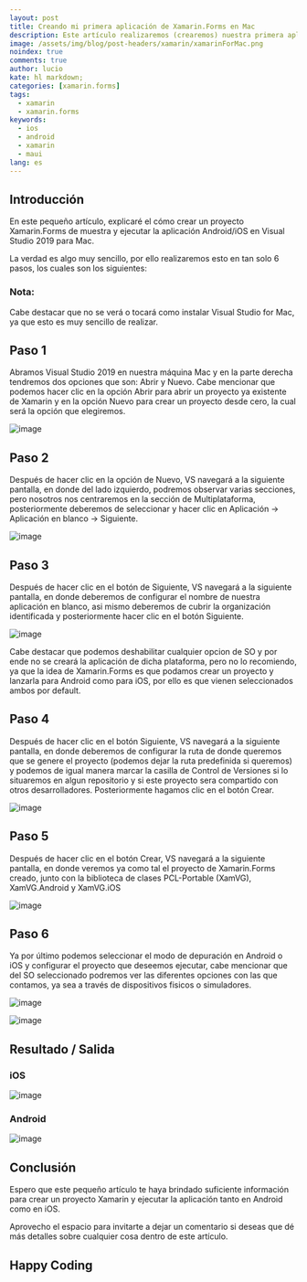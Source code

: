 ```yaml
---
layout: post
title: Creando mi primera aplicación de Xamarin.Forms en Mac
description: Este artículo realizaremos (crearemos) nuestra primera aplicación de Xamarin.Forms utilizando MacOS
image: /assets/img/blog/post-headers/xamarin/xamarinForMac.png
noindex: true
comments: true
author: lucio
kate: hl markdown;
categories: [xamarin.forms]
tags:
  - xamarin
  - xamarin.forms
keywords:
  - ios
  - android
  - xamarin
  - maui
lang: es
---
```


## Introducción
En este pequeño artículo, explicaré el cómo crear un proyecto Xamarin.Forms de muestra y ejecutar la aplicación Android/iOS en Visual Studio 2019 para Mac.

La verdad es algo muy sencillo, por ello realizaremos esto en tan solo 6 pasos, los cuales son los siguientes:

### Nota:
Cabe destacar que no se verá o tocará como instalar Visual Studio for Mac, ya que esto es muy sencillo de realizar.

## Paso 1

Abramos Visual Studio 2019 en nuestra máquina Mac y en la parte derecha tendremos dos opciones que son: Abrir y Nuevo. Cabe mencionar que podemos hacer clic en la opción Abrir para abrir un proyecto ya existente de Xamarin y en la opción Nuevo para crear un proyecto desde cero, la cual será la opción que elegiremos.

![image](/assets/img/blog/tutorials/creandoAppXamarinFormsMac/paso1.png)


## Paso 2

Después de hacer clic en la opción de Nuevo, VS navegará a la siguiente pantalla, en donde del lado izquierdo, podremos observar varias secciones, pero nosotros nos centraremos en la sección de Multiplataforma, posteriormente deberemos de seleccionar y hacer clic en Aplicación -> Aplicación en blanco -> Siguiente.

![image](/assets/img/blog/tutorials/creandoAppXamarinFormsMac/paso2.png)


## Paso 3

Después de hacer clic en el botón de Siguiente, VS navegará a la siguiente pantalla, en donde deberemos de configurar el nombre de nuestra aplicación en blanco, asi mismo deberemos de cubrir la organización identificada y posteriormente hacer clic en el botón Siguiente.

![image](/assets/img/blog/tutorials/creandoAppXamarinFormsMac/paso3.png)

Cabe destacar que podemos deshabilitar cualquier opcion de SO y por ende no se creará la aplicación de dicha plataforma, pero no lo recomiendo, ya que la idea de Xamarin.Forms es que podamos crear un proyecto y lanzarla para Android como para iOS, por ello es que vienen seleccionados ambos por default.

## Paso 4
Después de hacer clic en el botón Siguiente, VS navegará a la siguiente pantalla, en donde deberemos de configurar la ruta de donde queremos que se genere el proyecto (podemos dejar la ruta predefinida si queremos) y podemos de igual manera marcar la casilla  de Control de Versiones si lo situaremos en algun repositorio y si este proyecto sera compartido con otros desarrolladores. Posteriormente hagamos clic en el botón Crear.

![image](/assets/img/blog/tutorials/creandoAppXamarinFormsMac/paso4.png)

## Paso 5

Después de hacer clic en el botón Crear, VS navegará a la siguiente pantalla, en donde veremos ya como tal el proyecto de Xamarin.Forms creado, junto con la biblioteca de clases PCL-Portable (XamVG), XamVG.Android y XamVG.iOS

![image](/assets/img/blog/tutorials/creandoAppXamarinFormsMac/paso5.png)

## Paso 6

Ya por último podemos seleccionar el modo de depuración en Android o iOS y configurar el proyecto que deseemos ejecutar, cabe mencionar que del SO seleccionado podremos ver las diferentes opciones con las que contamos, ya sea a través de dispositivos fisicos o simuladores.

![image](/assets/img/blog/tutorials/creandoAppXamarinFormsMac/paso6Android.png)


![image](/assets/img/blog/tutorials/creandoAppXamarinFormsMac/paso6iOS.png)

## Resultado / Salida

### iOS

![image](/assets/img/blog/tutorials/creandoAppXamarinFormsMac/resultadoiOS.png)

### Android

![image](/assets/img/blog/tutorials/creandoAppXamarinFormsMac/resultadoAndroid.png)

## Conclusión

Espero que este pequeño artículo te haya brindado suficiente información para crear un proyecto Xamarin y ejecutar la aplicación tanto en Android como en iOS. 

Aprovecho el espacio para invitarte a dejar un comentario si deseas que dé más detalles sobre cualquier cosa dentro de este artículo.

## Happy Coding